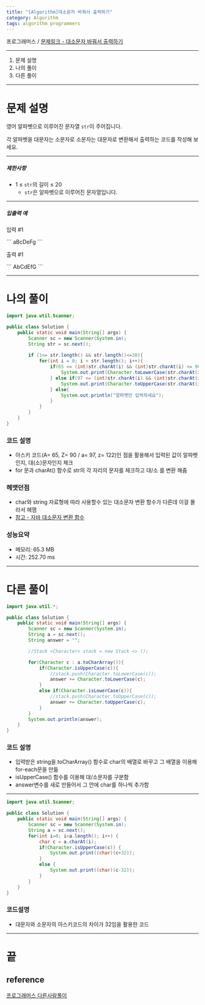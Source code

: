 ```yaml
---
title: "[Algorithm]대소문자 바꿔서 출력하기"
category: Algorithm
tags: algorithm programmers
---
```

프로그래머스 / [문제링크 - 대소문자 바꿔서 출력하기](https://school.programmers.co.kr/learn/courses/30/lessons/181949)

----
1. 문제 설명
2. 나의 풀이
3. 다른 풀이


---
# 문제 설명

영어 알파벳으로 이루어진 문자열 <code>str</code>이 주어집니다. 

각 알파벳을 대문자는 소문자로 소문자는 대문자로 변환해서 출력하는 코드를 작성해 보세요.

<hr>

<h5>제한사항</h5>

<ul>
<li>1 ≤ <code>str</code>의 길이 ≤ 20

<ul>
<li><code>str</code>은 알파벳으로 이루어진 문자열입니다.</li>
</ul></li>
</ul>

<hr>

<h5>입출력 예</h5>

<p>입력 #1</p>
```
aBcDeFg
```

<p>출력 #1</p>
```
AbCdEfG
```

<hr>

# 나의 풀이

```java
import java.util.Scanner;

public class Solution {
    public static void main(String[] args) {
        Scanner sc = new Scanner(System.in);
        String str = sc.next();
        
        if (1<= str.length() && str.length()<=20){
            for(int i = 0; i < str.length(); i++){
                if(65 <= (int)str.charAt(i) && (int)str.charAt(i) <= 90){
                    System.out.print(Character.toLowerCase(str.charAt(i)));
                } else if(97 <= (int)str.charAt(i) && (int)str.charAt(i) <= 122){
                    System.out.print(Character.toUpperCase(str.charAt(i)));
                } else{
                    System.out.println("알파벳만 입력하세요");
                }
            }
        }
    }
}
```
### 코드 설명
- 아스키 코드(A= 65, Z= 90 / a= 97, z= 122)인 점을 활용해서 입력된 값이 알파벳인지, 대(소)문자인지 체크
- for 문과 charAt() 함수로 str의 각 자리의 문자를 체크하고 대/소 를 변환 해줌

### 헤맷던점
- char와 string 자료형에 따라 사용할수 있는 대소문자 변환 함수가 다른데 이걸 몰라서 헤맴
- [참고 - 자바 대소문자 변환 함수 ](/java/2023/08/16/java-대소문자변환.html)

### 성능요약
- 메모리: 65.3 MB 
- 시간: 252.70 ms

----

# 다른 풀이

```java
import java.util.*;

public class Solution {
    public static void main(String[] args) {
        Scanner sc = new Scanner(System.in);
        String a = sc.next();
        String answer = "";

        //Stack <Character> stack = new Stack <> ();

        for(Character c : a.toCharArray()){
            if(Character.isUpperCase(c)){
                //stack.push(Character.toLowerCase(c));
                answer += Character.toLowerCase(c);
            }
            else if(Character.isLowerCase(c)){
                //stack.push(Character.toUpperCase(c));
                answer += Character.toUpperCase(c);
            }
        } 
        System.out.println(answer);
    }
}
```
### 코드 설명
- 입력받은 string을 toCharArray() 함수로 char의 배열로 바꾸고 그 배열을 이용해 for-each문을 만듦
- isUpperCase() 함수를 이용해 대/소문자를 구분함
- answer변수를 새로 만들어서 그 안에 char를 하나씩 추가함

-----

```java
import java.util.Scanner;

public class Solution {
    public static void main(String[] args) {
        Scanner sc = new Scanner(System.in);
        String a = sc.next();
        for(int i=0; i<a.length(); i++) {
            char c = a.charAt(i);
            if(Character.isUpperCase(c)) {
                System.out.print((char)(c+32));
            }
            else {
                System.out.print((char)(c-32));
            }
        }
    }
}
```
### 코드설명
- 대문자와 소문자의 아스키코드의 차이가 32임을 활용한 코드

-----

# 끝

## reference

[프로그래머스 다른사람풀이](https://school.programmers.co.kr/learn/courses/30/lessons/181949/solution_groups?language=java)